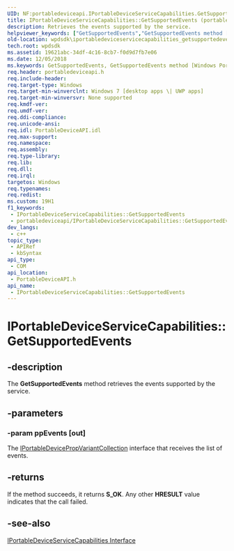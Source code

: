 ```yaml
---
UID: NF:portabledeviceapi.IPortableDeviceServiceCapabilities.GetSupportedEvents
title: IPortableDeviceServiceCapabilities::GetSupportedEvents (portabledeviceapi.h)
description: Retrieves the events supported by the service.
helpviewer_keywords: ["GetSupportedEvents","GetSupportedEvents method [Windows Portable Devices SDK]","GetSupportedEvents method [Windows Portable Devices SDK]","IPortableDeviceServiceCapabilities interface","IPortableDeviceServiceCapabilities interface [Windows Portable Devices SDK]","GetSupportedEvents method","IPortableDeviceServiceCapabilities.GetSupportedEvents","IPortableDeviceServiceCapabilities::GetSupportedEvents","portabledeviceapi/IPortableDeviceServiceCapabilities::GetSupportedEvents","wpdsdk.iportabledeviceservicecapabilities_getsupportedevents"]
old-location: wpdsdk\iportabledeviceservicecapabilities_getsupportedevents.htm
tech.root: wpdsdk
ms.assetid: 19621abc-34df-4c16-8cb7-f0d9d7fb7e06
ms.date: 12/05/2018
ms.keywords: GetSupportedEvents, GetSupportedEvents method [Windows Portable Devices SDK], GetSupportedEvents method [Windows Portable Devices SDK],IPortableDeviceServiceCapabilities interface, IPortableDeviceServiceCapabilities interface [Windows Portable Devices SDK],GetSupportedEvents method, IPortableDeviceServiceCapabilities.GetSupportedEvents, IPortableDeviceServiceCapabilities::GetSupportedEvents, portabledeviceapi/IPortableDeviceServiceCapabilities::GetSupportedEvents, wpdsdk.iportabledeviceservicecapabilities_getsupportedevents
req.header: portabledeviceapi.h
req.include-header: 
req.target-type: Windows
req.target-min-winverclnt: Windows 7 [desktop apps \| UWP apps]
req.target-min-winversvr: None supported
req.kmdf-ver: 
req.umdf-ver: 
req.ddi-compliance: 
req.unicode-ansi: 
req.idl: PortableDeviceAPI.idl
req.max-support: 
req.namespace: 
req.assembly: 
req.type-library: 
req.lib: 
req.dll: 
req.irql: 
targetos: Windows
req.typenames: 
req.redist: 
ms.custom: 19H1
f1_keywords:
 - IPortableDeviceServiceCapabilities::GetSupportedEvents
 - portabledeviceapi/IPortableDeviceServiceCapabilities::GetSupportedEvents
dev_langs:
 - c++
topic_type:
 - APIRef
 - kbSyntax
api_type:
 - COM
api_location:
 - PortableDeviceAPI.h
api_name:
 - IPortableDeviceServiceCapabilities::GetSupportedEvents
---
```


# IPortableDeviceServiceCapabilities::GetSupportedEvents


## -description

The <b>GetSupportedEvents</b> method retrieves the events supported by the service.

## -parameters

### -param ppEvents [out]

The <a href="/windows/desktop/wpd_sdk/iportabledevicepropvariantcollection">IPortableDevicePropVariantCollection</a> interface that receives the list of events.

## -returns

If the method succeeds, it returns <b>S_OK</b>. Any other <b>HRESULT</b> value indicates that the call failed.

## -see-also

<a href="/windows/desktop/api/portabledeviceapi/nn-portabledeviceapi-iportabledeviceservicecapabilities">IPortableDeviceServiceCapabilities Interface</a>

